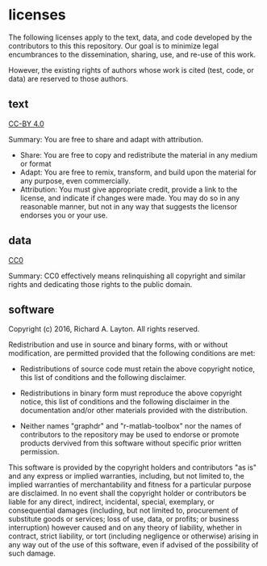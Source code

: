 licenses
==========

The following licenses apply to the text, data, and code developed by the contributors to this this repository. Our goal is to minimize legal encumbrances to the dissemination, sharing, use, and re-use of this work. 

However, the existing rights of authors whose work is cited (test, code, or data) are reserved to those authors. 
 

text
----------
[CC-BY 4.0](https://creativecommons.org/licenses/by/4.0/legalcode) 

Summary: You are free to share and adapt with attribution. 

- Share: You are free to copy and redistribute the material in any medium or format
- Adapt: You are free to remix, transform, and build upon the material for any purpose, even commercially. 
- Attribution: You must give appropriate credit, provide a link to the license, and indicate if changes were made. You may do so in any reasonable manner, but not in any way that suggests the licensor endorses you or your use.


data
----------
[CC0](https://wiki.creativecommons.org/wiki/CC0_use_for_data) 

Summary: CC0 effectively means relinquishing all copyright and similar rights and dedicating those rights to the public domain.



software
----------
Copyright (c) 2016, Richard A. Layton.
All rights reserved.

Redistribution and use in source and binary forms, with or without modification, are permitted provided that the following conditions are met:
  
- Redistributions of source code must retain the above copyright notice, this list of conditions and the following disclaimer. 

- Redistributions in binary form must reproduce the above copyright notice, this list of conditions and the following disclaimer in the documentation and/or other materials provided with the distribution. 

- Neither names "graphdr" and "r-matlab-toolbox" nor the names of contributors to the repository may be used to endorse or promote products dervived from this software without specific prior written permission. 

This software is provided by the copyright holders and contributors "as is" and any express or implied warranties, including, but not limited to, the implied warranties of merchantability and fitness for a particular purpose are disclaimed. In no event shall the copyright holder or contributors be liable for any direct, indirect, incidental, special, exemplary, or consequential damages (including, but not limited to, procurement of substitute goods or services; loss of use, data, or profits; or business interruption) however caused and on any theory of liability, whether in contract, strict liability, or tort (including negligence or otherwise) arising in any way out of the use of this software, even if advised of the possibility of such damage.
